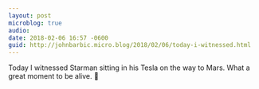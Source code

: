 ```yaml
---
layout: post
microblog: true
audio: 
date: 2018-02-06 16:57 -0600
guid: http://johnbarbic.micro.blog/2018/02/06/today-i-witnessed.html
---
```

Today I witnessed Starman sitting in his Tesla on the way to Mars.  What a great moment to be alive.  🚀
